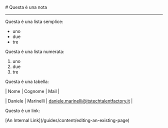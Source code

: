 \# Questa è una nota



---







Questa è una lista semplice:

* uno
* due
* tre



Questa è una lista numerata:

1. uno
2. due
3. tre



Questa è una tabella:



| Nome | Cognome | Mail |

| Daniele | Marinelli | daniele.marinelli@itstechtalentfactory.it |



Questo è un link:

\[An Internal Link](/guides/content/editing-an-existing-page)

